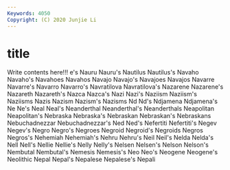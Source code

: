 ```yaml
---
Keywords: 4050
Copyright: (C) 2020 Junjie Li
---
```


# title

Write contents here!!!
e's 
Nauru 
Nauru's 
Nautilus 
Nautilus's
Navaho 
Navaho's 
Navahoes 
Navahos 
Navajo 
Navajo's 
Navajoes 
Navajos 
Navarre 
Navarre's
Navarro 
Navarro's 
Navratilova 
Navratilova's 
Nazarene 
Nazarene's 
Nazareth 
Nazareth's 
Nazca 
Nazca's
Nazi 
Nazi's 
Naziism 
Naziism's 
Naziisms 
Nazis 
Nazism 
Nazism's 
Nazisms 
Nd
Nd's 
Ndjamena 
Ndjamena's 
Ne 
Ne's 
Neal 
Neal's 
Neanderthal 
Neanderthal's 
Neanderthals
Neapolitan 
Neapolitan's 
Nebraska 
Nebraska's 
Nebraskan 
Nebraskan's 
Nebraskans 
Nebuchadnezzar 
Nebuchadnezzar's 
Ned
Ned's 
Nefertiti 
Nefertiti's 
Negev 
Negev's 
Negro 
Negro's 
Negroes 
Negroid 
Negroid's
Negroids 
Negros 
Negros's 
Nehemiah 
Nehemiah's 
Nehru 
Nehru's 
Neil 
Neil's 
Nelda
Nelda's 
Nell 
Nell's 
Nellie 
Nellie's 
Nelly 
Nelly's 
Nelsen 
Nelsen's 
Nelson
Nelson's 
Nembutal 
Nembutal's 
Nemesis 
Nemesis's 
Neo 
Neo's 
Neogene 
Neogene's 
Neolithic
Nepal 
Nepal's 
Nepalese 
Nepalese's 
Nepali 
